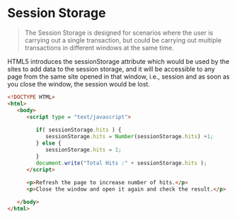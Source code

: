 **Session Storage**
===

> The Session Storage is designed for scenarios where the user is carrying out a single transaction, but could be carrying out multiple transactions in different windows at the same time.

HTML5 introduces the sessionStorage attribute which would be used by the sites to add data to the session storage, and it will be accessible to any page from the same site opened in that window, i.e., session and as soon as you close the window, the session would be lost.

```html
<!DOCTYPE HTML>
<html>
   <body>
      <script type = "text/javascript">
         
         if( sessionStorage.hits ) {
            sessionStorage.hits = Number(sessionStorage.hits) +1;
         } else {
            sessionStorage.hits = 1;
         }
         document.write("Total Hits :" + sessionStorage.hits );
      </script>
	
      <p>Refresh the page to increase number of hits.</p>
      <p>Close the window and open it again and check the result.</p>

   </body>
</html>
```
